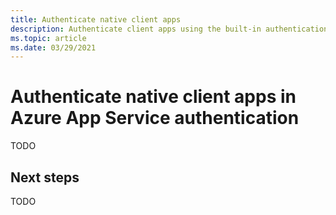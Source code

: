 ```yaml
---
title: Authenticate native client apps
description: Authenticate client apps using the built-in authentication and authorization in App Service.
ms.topic: article
ms.date: 03/29/2021
---
```


# Authenticate native client apps in Azure App Service authentication

TODO

## Next steps

TODO
